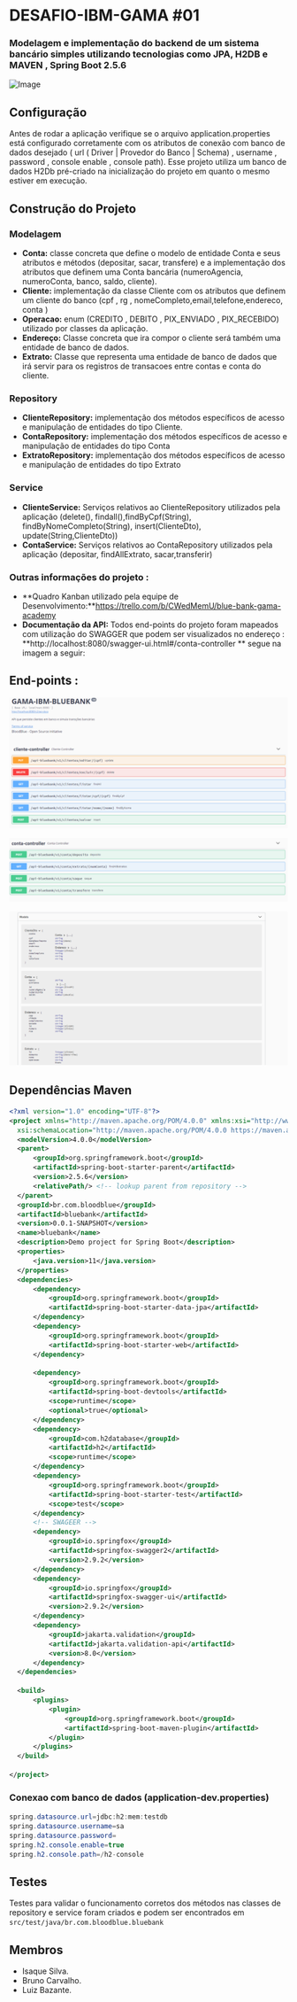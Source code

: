 # DESAFIO-IBM-GAMA #01

### Modelagem e implementação do backend de um sistema bancário simples utilizando tecnologias como JPA, H2DB e MAVEN , Spring Boot 2.5.6

![Image](http://s2.glbimg.com/ISAMH15-7x5uueooUfpwrNr_S5I=/s.glbimg.com/jo/g1/f/original/2011/08/22/22-java-300.jpg "Imagem JAVA")

## Configuração

Antes de rodar a aplicação verifique se o arquivo application.properties está configurado corretamente com os atributos de conexão com banco de dados desejado ( url ( Driver | Provedor do Banco | Schema) , username , password , console enable , console path). Esse projeto utiliza um banco de dados H2Db pré-criado na inicialização do projeto em quanto o mesmo estiver em execução.

## Construção do Projeto

### Modelagem
  - **Conta:** classe concreta que define o modelo de entidade Conta e seus atributos  e métodos (depositar, sacar, transfere) e a implementação dos atributos que definem uma Conta bancária (numeroAgencia, numeroConta, banco, saldo, cliente).
  - **Cliente:** implementação da classe Cliente com os atributos que definem um cliente do banco (cpf , rg , nomeCompleto,email,telefone,endereco, conta )
  - **Operacao:** enum (CREDITO , DEBITO , PIX_ENVIADO , PIX_RECEBIDO) utilizado por classes da aplicação.
  - **Endereço:** Classe concreta que ira compor o cliente será também uma entidade de banco de dados.
  - **Extrato:**  Classe que representa uma entidade de banco de dados que irá servir para os registros de transacoes entre contas e conta do cliente.

### Repository
  - **ClienteRepository:** implementação dos métodos específicos de acesso e manipulação de entidades do tipo Cliente.
  - **ContaRepository:** implementação dos métodos específicos de acesso e manipulação de entidades do tipo Conta
  - **ExtratoRepository:** implementação dos métodos específicos de acesso e manipulação de entidades do tipo Extrato

### Service
  - **ClienteService:** Serviços relativos ao ClienteRepository utilizados pela aplicação (delete(), findall(),findByCpf(String),  findByNomeCompleto(String), insert(ClienteDto), update(String,ClienteDto))
  - **ContaService:** Serviços relativos ao ContaRepository utilizados pela aplicação (depositar, findAllExtrato, sacar,transferir)

    

### Outras informações do projeto :
  - **Quadro Kanban utilizado pela equipe de Desenvolvimento:**https://trello.com/b/CWedMemU/blue-bank-gama-academy
  - **Documentação da API:** Todos end-points do projeto foram mapeados com utilização do SWAGGER que podem ser visualizados no endereço : **http://localhost:8080/swagger-ui.html#/conta-controller ** segue na imagem a seguir:

## End-points :

![Image](https://github.com/silvaij/bluebank/blob/master/swagger_cliente-controller.PNG "Cliente")

![Image](https://github.com/silvaij/bluebank/blob/master/swagger_conta-controller.PNG "Conta")

![Image](https://github.com/silvaij/bluebank/blob/master/models.PNG "Models")




  ## Dependências Maven

  ```xml
 <?xml version="1.0" encoding="UTF-8"?>
<project xmlns="http://maven.apache.org/POM/4.0.0" xmlns:xsi="http://www.w3.org/2001/XMLSchema-instance"
	xsi:schemaLocation="http://maven.apache.org/POM/4.0.0 https://maven.apache.org/xsd/maven-4.0.0.xsd">
	<modelVersion>4.0.0</modelVersion>
	<parent>
		<groupId>org.springframework.boot</groupId>
		<artifactId>spring-boot-starter-parent</artifactId>
		<version>2.5.6</version>
		<relativePath/> <!-- lookup parent from repository -->
	</parent>
	<groupId>br.com.bloodblue</groupId>
	<artifactId>bluebank</artifactId>
	<version>0.0.1-SNAPSHOT</version>
	<name>bluebank</name>
	<description>Demo project for Spring Boot</description>
	<properties>
		<java.version>11</java.version>
	</properties>
	<dependencies>
		<dependency>
			<groupId>org.springframework.boot</groupId>
			<artifactId>spring-boot-starter-data-jpa</artifactId>
		</dependency>
		<dependency>
			<groupId>org.springframework.boot</groupId>
			<artifactId>spring-boot-starter-web</artifactId>
		</dependency>

		<dependency>
			<groupId>org.springframework.boot</groupId>
			<artifactId>spring-boot-devtools</artifactId>
			<scope>runtime</scope>
			<optional>true</optional>
		</dependency>
		<dependency>
			<groupId>com.h2database</groupId>
			<artifactId>h2</artifactId>
			<scope>runtime</scope>
		</dependency>
		<dependency>
			<groupId>org.springframework.boot</groupId>
			<artifactId>spring-boot-starter-test</artifactId>
			<scope>test</scope>
		</dependency>
		<!-- SWAGEER -->
		<dependency>
			<groupId>io.springfox</groupId>
			<artifactId>springfox-swagger2</artifactId>
			<version>2.9.2</version>
		</dependency>
		<dependency>
			<groupId>io.springfox</groupId>
			<artifactId>springfox-swagger-ui</artifactId>
			<version>2.9.2</version>
		</dependency>
		<dependency>
			<groupId>jakarta.validation</groupId>
			<artifactId>jakarta.validation-api</artifactId>
			<version>8.0</version>
		</dependency>
	</dependencies>

	<build>
		<plugins>
			<plugin>
				<groupId>org.springframework.boot</groupId>
				<artifactId>spring-boot-maven-plugin</artifactId>
			</plugin>
		</plugins>
	</build>

</project>
  ```

  ### Conexao com banco de dados (application-dev.properties)
  ```java
  spring.datasource.url=jdbc:h2:mem:testdb
  spring.datasource.username=sa
  spring.datasource.password=
  spring.h2.console.enable=true
  spring.h2.console.path=/h2-console
  ```

## Testes
  Testes para validar o funcionamento corretos dos métodos nas classes de repository e service foram criados e podem ser encontrados em `src/test/java/br.com.bloodblue.bluebank`
    
## Membros
  - Isaque Silva.
  - Bruno Carvalho.
  - Luiz Bazante.

    

  

